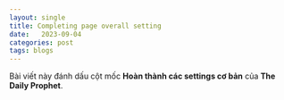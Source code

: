 ```yaml
---
layout: single
title: Completing page overall setting
date:   2023-09-04
categories: post
tags: blogs
---
```


Bài viết này đánh dấu cột mốc **Hoàn thành các settings cơ bản** của **The Daily Prophet**.